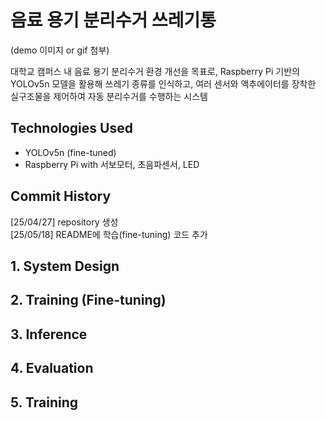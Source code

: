 # 음료 용기 분리수거 쓰레기통 
(demo 이미지 or gif 첨부)

대학교 캠퍼스 내 음료 용기 분리수거 환경 개선을 목표로,
Raspberry Pi 기반의 YOLOv5n 모델을 활용해 쓰레기 종류를 인식하고,
여러 센서와 액추에이터를 장착한 실구조물을 제어하여 자동 분리수거를 수행하는 시스템

## Technologies Used
+ YOLOv5n (fine-tuned)
+ Raspberry Pi with 서보모터, 초음파센서, LED

## Commit History
[25/04/27] repository 생성  
[25/05/18] README에 학습(fine-tuning) 코드 추가


## 1. System Design

## 2. Training (Fine-tuning)

## 3. Inference

## 4. Evaluation

## 5. Training

